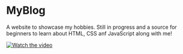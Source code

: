 # MyBlog

A website to showcase my hobbies. Still in progress and a source for beginners to learn about HTML, CSS anf JavaScript along with me!

[![Watch the video](https://i.imgur.com/vKb2F1B.png)](https://youtu.be/vt5fpE0bzSY)

